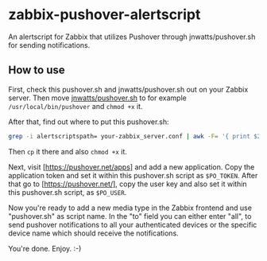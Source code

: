 zabbix-pushover-alertscript
===========================

An alertscript for Zabbix that utilizes Pushover through jnwatts/pushover.sh for sending notifications.

## How to use

First, check this pushover.sh and jnwatts/pushover.sh out on your Zabbix server. Then move [jnwatts/pushover.sh](https://github.com/jnwatts/pushover.sh) to for example `/usr/local/bin/pushover` and `chmod +x` it.

After that, find out where to put this pushover.sh:

```bash
grep -i alertscriptspath= your-zabbix_server.conf | awk -F= '{ print $2 }'
```

Then `cp` it there and also `chmod +x` it.

Next, visit [https://pushover.net/apps] and add a new application. Copy the application token and set it within this pushover.sh script as `$PO_TOKEN`. After that go to [https://pushover.net/], copy the user key and also set it within this pushover.sh script, as `$PO_USER`.

Now you're ready to add a new media type in the Zabbix frontend and use "pushover.sh" as script name. In the "to" field you can either enter "all", to send pushover notifications to all your authenticated devices or the specific device name which should receive the notifications.

You're done. Enjoy. :-)
